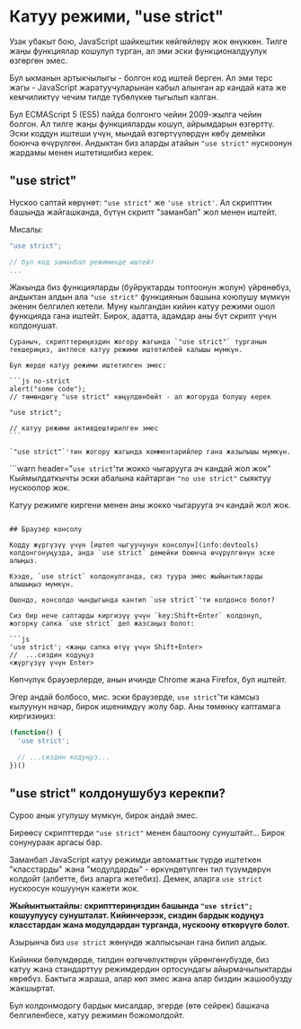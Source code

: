# Катуу режими, "use strict"

Узак убакыт бою, JavaScript шайкештик көйгөйлөрү жок өнүккөн. Тилге жаңы функциялар кошулуп турган, ал эми эски функционалдуулук өзгөргөн эмес.

Бул ыкманын артыкчылыгы - болгон код иштей берген. Ал эми терс жагы - JavaScript жаратуучуларынан кабыл алынган ар кандай ката же кемчиликтүү чечим тилде түбөлүккө тыгылып калган.

Бул ECMAScript 5 (ES5) пайда болгонго чейин 2009-жылга чейин болгон. Ал тилге жаңы функцияларды кошуп, айрымдарын өзгөрттү. Эски коддун иштеши үчүн, мындай өзгөртүүлөрдүн көбү демейки боюнча өчүрүлгөн. Андыктан биз аларды атайын `"use strict"` нускоонун жардамы менен иштетишибиз керек.

## "use strict"

Нускоо саптай көрүнөт: `"use strict"` же `'use strict'`. Ал скрипттин башында жайгашканда, бүтүн скрипт "заманбап" жол менен иштейт.

Мисалы:

```js
"use strict";

// бул код заманбап режиминде иштейт  
...
```

Жакында биз функцияларды (буйруктарды топтоонун жолун) үйрөнөбүз, андыктан алдын ала `"use strict"` функциянын башына коюлушу мүмкүн экенин белгилеп кетели. Муну кылгандан кийин катуу режими ошол функцияда гана иштейт. Бирок, адатта, адамдар аны бүт скрипт үчүн колдонушат.

````warn header="\"use strict\" жогоруда экенин текшериңиз"
Сураныч, скрипттериңиздин жогору жагында `"use strict"` турганын текшериңиз, антпесе катуу режими иштетилбей калышы мүмкүн.

Бул жерде катуу режими иштетилген эмес:

```js no-strict
alert("some code");
// төмөндөгү "use strict" көңүлдөнбөйт - ал жогоруда болушу керек

"use strict";

// катуу режими активдештирилген эмес
```

`"use strict"`'тин жогору жагында комментарийлер гана жазылышы мүмкүн.
````

```warn header="`use strict`'ти жокко чыгарууга эч кандай жол жок"
Кыймылдаткычты эски абалына кайтарган `"no use strict"` сыяктуу нускоолор жок.

Катуу режимге киргени менен аны жокко чыгарууга эч кандай жол жок.
```

## Браузер консолу

Кодду жүргүзүү үчүн [иштеп чыгуучунун консолун](info:devtools) колдонгонуңузда, анда `use strict` демейки боюнча өчүрүлгөнүн эске алыңыз.

Кээде, `use strict` колдонулганда, сиз туура эмес жыйынтыктарды алышыңыз мүмкүн.

Ошондо, консолдо чындыгында кантип `use strict`'ти колдонсо болот?

Сиз бир нече саптарды киргизүү үчүн `key:Shift+Enter` колдонуп, жогорку сапка `use strict` деп жазсаңыз болот:

```js
'use strict'; <жаңы сапка өтүү үчүн Shift+Enter>
//  ...сиздин кодуңуз
<жүргүзүү үчүн Enter>
```

Көпчүлүк браузерлерде, анын ичинде Chrome жана Firefox, бул иштейт.

Эгер андай болбосо, мис. эски браузерде, `use strict`'ти камсыз кылуунун начар, бирок ишенимдүү жолу бар. Аны төмөнкү каптамага киргизиңиз:

```js
(function() {
  'use strict';

  // ...сиздин кодуңуз...
})()
```

## "use strict" колдонушубуз керекпи?

Суроо анык угулушу мүмкүн, бирок андай эмес.

Бирөөсү скрипттерди `"use strict"` менен баштоону сунуштайт... Бирок сонунураак аргасы бар.

Заманбап JavaScript катуу режимди автоматтык түрдө иштеткен "класстарды" жана "модулдарды" - өркүндөтүлгөн тил түзүмдөрүн колдойт (албетте, биз аларга жетебиз). Демек, аларга `use strict` нускоосун кошуунун кажети жок.

**Жыйынтыктайлы: скрипттериңиздин башында `"use strict";` кошуулуусу сунушталат. Кийинчерээк, сиздин бардык кодуңуз класстардан жана модулдардан турганда, нускоону өткөрүүгө болот.**

Азырынча биз `use strict` жөнүндө жалпысынан гана билип алдык.

Кийинки бөлүмдөрдө, тилдин өзгөчөлүктөрүн үйрөнгөнүбүздө, биз катуу жана стандарттуу режимдердин ортосундагы айырмачылыктарды көрөбүз. Бактыга жараша, алар көп эмес жана алар биздин жашообузду жакшыртат.

Бул колдонмодогу бардык мисалдар, эгерде (өтө сейрек) башкача белгиленбесе, катуу режимин божомолдойт.
